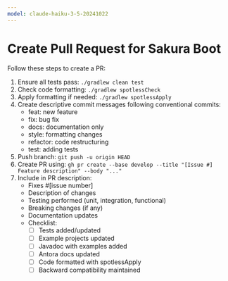 ```yaml
---
model: claude-haiku-3-5-20241022
---
```


# Create Pull Request for Sakura Boot

Follow these steps to create a PR:

1. Ensure all tests pass: `./gradlew clean test`
2. Check code formatting: `./gradlew spotlessCheck`
3. Apply formatting if needed: `./gradlew spotlessApply`
4. Create descriptive commit messages following conventional commits:
    - feat: new feature
    - fix: bug fix
    - docs: documentation only
    - style: formatting changes
    - refactor: code restructuring
    - test: adding tests
5. Push branch: `git push -u origin HEAD`
6. Create PR using: `gh pr create --base develop --title "[Issue #] Feature description" --body "..."`
7. Include in PR description:
    - Fixes #[issue number]
    - Description of changes
    - Testing performed (unit, integration, functional)
    - Breaking changes (if any)
    - Documentation updates
    - Checklist:
        - [ ] Tests added/updated
        - [ ] Example projects updated
        - [ ] Javadoc with examples added
        - [ ] Antora docs updated
        - [ ] Code formatted with spotlessApply
        - [ ] Backward compatibility maintained